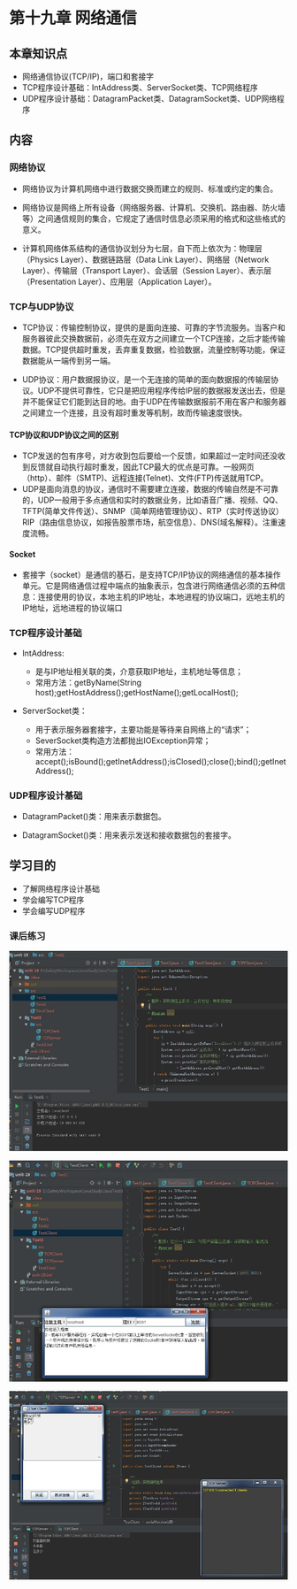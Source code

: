 # 第十九章 网络通信

## 本章知识点

- 网络通信协议(TCP/IP)，端口和套接字
- TCP程序设计基础：IntAddress类、ServerSocket类、TCP网络程序
- UDP程序设计基础：DatagramPacket类、DatagramSocket类、UDP网络程序

## 内容

### 网络协议

- 网络协议为计算机网络中进行数据交换而建立的规则、标准或约定的集合。

- 网络协议是网络上所有设备（网络服务器、计算机、交换机、路由器、防火墙等）之间通信规则的集合，它规定了通信时信息必须采用的格式和这些格式的意义。

- 计算机网络体系结构的通信协议划分为七层，自下而上依次为：物理层（Physics Layer）、数据链路层（Data Link Layer）、网络层（Network Layer）、传输层（Transport Layer）、会话层（Session Layer）、表示层（Presentation Layer）、应用层（Application Layer）。

### TCP与UDP协议

- TCP协议：传输控制协议，提供的是面向连接、可靠的字节流服务。当客户和服务器彼此交换数据前，必须先在双方之间建立一个TCP连接，之后才能传输数据。TCP提供超时重发，丢弃重复数据，检验数据，流量控制等功能，保证数据能从一端传到另一端。

- UDP协议：用户数据报协议，是一个无连接的简单的面向数据报的传输层协议。UDP不提供可靠性，它只是把应用程序传给IP层的数据报发送出去，但是并不能保证它们能到达目的地。由于UDP在传输数据报前不用在客户和服务器之间建立一个连接，且没有超时重发等机制，故而传输速度很快。

#### TCP协议和UDP协议之间的区别

- TCP发送的包有序号，对方收到包后要给一个反馈，如果超过一定时间还没收到反馈就自动执行超时重发，因此TCP最大的优点是可靠。一般网页（http）、邮件（SMTP)、远程连接(Telnet)、文件(FTP)传送就用TCP。
- UDP是面向消息的协议，通信时不需要建立连接，数据的传输自然是不可靠的，UDP一般用于多点通信和实时的数据业务，比如语音广播、视频、QQ、TFTP(简单文件传送）、SNMP（简单网络管理协议）、RTP（实时传送协议）RIP（路由信息协议，如报告股票市场，航空信息）、DNS(域名解释）。注重速度流畅。

#### Socket

- 套接字（socket）是通信的基石，是支持TCP/IP协议的网络通信的基本操作单元。它是网络通信过程中端点的抽象表示，包含进行网络通信必须的五种信息：连接使用的协议，本地主机的IP地址，本地进程的协议端口，远地主机的IP地址，远地进程的协议端口

### TCP程序设计基础

- IntAddress:

  - 是与IP地址相关联的类，介意获取IP地址，主机地址等信息；
  - 常用方法：getByName(String host);getHostAddress();getHostName();getLocalHost();

- ServerSocket类：

  - 用于表示服务器套接字，主要功能是等待来自网络上的“请求”；
  - SeverSocket类构造方法都抛出IOException异常；
  - 常用方法：accept();isBound();getInetAddress();isClosed();close();bind();getInetAddress();

### UDP程序设计基础

- DatagramPacket()类：用来表示数据包。

- DatagramSocket()类：用来表示发送和接收数据包的套接字。

## 学习目的

- 了解网络程序设计基础
- 学会编写TCP程序
- 学会编写UDP程序

### 课后练习

![Image Text](unit-19-1.jpg)

![Image Text](unit-19-2.jpg)

![Image Text](unit-19-3.jpg)